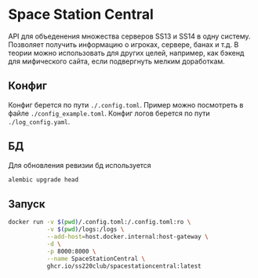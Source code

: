 # Space Station Central

API для объеденения множества серверов SS13 и SS14 в одну систему. Позволяет получить информацию о игроках, сервере, банах и т.д.
В теории можно использовать для других целей, например, как бэкенд для мифического сайта, если подвергнуть мелким доработкам.

## Конфиг

Конфиг берется по пути `./.config.toml`. Пример можно посмотреть в файле `./config_example.toml`.
Конфиг логов берется по пути `./log_config.yaml`.

## БД

Для обновления ревизии бд используется

```sh
alembic upgrade head
```

## Запуск

```sh
docker run -v $(pwd)/.config.toml:/.config.toml:ro \
           -v $(pwd)/logs:/logs \
           --add-host=host.docker.internal:host-gateway \
           -d \
           -p 8000:8000 \
           --name SpaceStationCentral \
           ghcr.io/ss220club/spacestationcentral:latest
```
